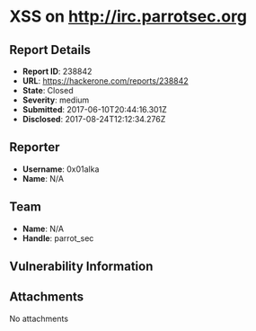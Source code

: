 # XSS on http://irc.parrotsec.org

## Report Details
- **Report ID**: 238842
- **URL**: https://hackerone.com/reports/238842
- **State**: Closed
- **Severity**: medium
- **Submitted**: 2017-06-10T20:44:16.301Z
- **Disclosed**: 2017-08-24T12:12:34.276Z

## Reporter
- **Username**: 0x01alka
- **Name**: N/A

## Team
- **Name**: N/A
- **Handle**: parrot_sec

## Vulnerability Information


## Attachments
No attachments
